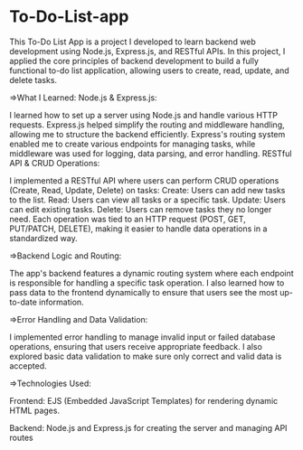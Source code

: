 # To-Do-List-app
This To-Do List App is a project I developed to learn backend web development using Node.js, Express.js, and RESTful APIs. In this project, I applied the core principles of backend development to build a fully functional to-do list application, allowing users to create, read, update, and delete tasks.

=>What I Learned:
Node.js & Express.js:

I learned how to set up a server using Node.js and handle various HTTP requests. Express.js helped simplify the routing and middleware handling, allowing me to structure the backend efficiently.
Express's routing system enabled me to create various endpoints for managing tasks, while middleware was used for logging, data parsing, and error handling.
RESTful API & CRUD Operations:

I implemented a RESTful API where users can perform CRUD operations (Create, Read, Update, Delete) on tasks:
Create: Users can add new tasks to the list.
Read: Users can view all tasks or a specific task.
Update: Users can edit existing tasks.
Delete: Users can remove tasks they no longer need.
Each operation was tied to an HTTP request (POST, GET, PUT/PATCH, DELETE), making it easier to handle data operations in a standardized way.

=>Backend Logic and Routing:

The app's backend features a dynamic routing system where each endpoint is responsible for handling a specific task operation. I also learned how to pass data to the frontend dynamically to ensure that users see the most up-to-date information.

=>Error Handling and Data Validation:

I implemented error handling to manage invalid input or failed database operations, ensuring that users receive appropriate feedback. I also explored basic data validation to make sure only correct and valid data is accepted.

=>Technologies Used:

Frontend: EJS (Embedded JavaScript Templates) for rendering dynamic HTML pages.

Backend: Node.js and Express.js for creating the server and managing API routes